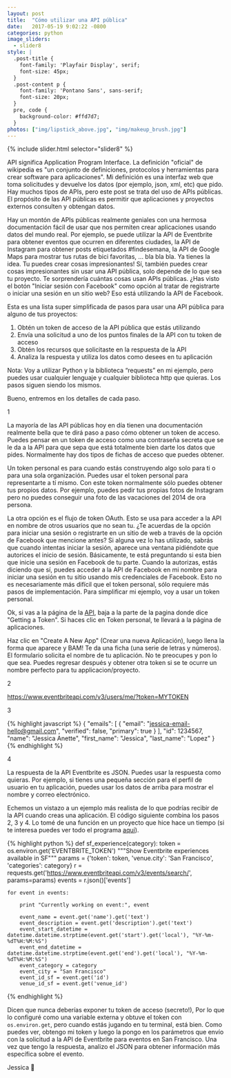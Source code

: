 ```yaml
---
layout: post
title:  "Cómo utilizar una API pública"
date:   2017-05-19 9:02:22 -0800
categories: python
image_sliders:
  - slider8
style: |
  .post-title {
    font-family: 'Playfair Display', serif;
    font-size: 45px;
  }
  .post-content p {
    font-family: 'Pontano Sans', sans-serif;
    font-size: 20px;
  }
  pre, code {
    background-color: #ffd7d7;
  }
photos: ["img/lipstick_above.jpg", "img/makeup_brush.jpg"]
---
```


{% include slider.html selector="slider8" %}

API significa Application Program Interface. La definición "oficial" de wikipedia es "un conjunto de definiciones, protocolos y herramientas para crear software para aplicaciones". Mi definición es una interfaz web que toma solicitudes y devuelve los datos (por ejemplo, json, xml, etc) que pido. Hay muchos tipos de APIs, pero este post se trata del uso de APIs públicas. El propósito de las API públicas es permitir que aplicaciones y proyectos externos consulten y obtengan datos.

Hay un montón de APIs públicas realmente geniales con una hermosa documentación fácil de usar que nos permiten crear aplicaciones usando datos del mundo real. Por ejemplo, se puede utilizar la API de Eventbrite para obtener eventos que ocurren en diferentes ciudades, la API de Instagram para obtener posts etiquetados #findesemana, la API de Google Maps para mostrar tus rutas de bici favoritas, ... bla bla bla. Ya tienes la idea. Tu puedes crear cosas impresionantes! Sí, también puedes crear cosas impresionantes sin usar una API pública, solo depende de lo que sea tu proyecto. Te sorprendería cuántas cosas usan APIs públicas. ¿Has visto el botón "Iniciar sesión con Facebook" como opción al tratar de registrarte o iniciar una sesión en un sitio web? Eso está utilizando la API de Facebook.

Esta es una lista super simplificada de pasos para usar una API pública para alguno de tus proyectos:

1. Obtén un token de acceso de la API pública que estás utilizando
2. Envía una solicitud a uno de los puntos finales de la API con tu token de acceso
3. Obtén los recursos que solicitaste en la respuesta de la API
4. Analiza la respuesta y utiliza los datos como desees en tu aplicación

Nota: Voy a utilizar Python y la biblioteca “requests” en mi ejemplo, pero puedes usar cualquier lenguaje y cualquier biblioteca http que quieras. Los pasos siguen siendo los mismos.

Bueno, entremos en los detalles de cada paso.

1

La mayoría de las API públicas hoy en día tienen una documentación realmente bella que te dirá paso a paso cómo obtener un token de acceso. Puedes pensar en un token de acceso como una contraseña secreta que se le da a la API para que sepa que está totalmente bien darte los datos que pides. Normalmente hay dos tipos de fichas de acceso que puedes obtener.

Un token personal es para cuando estás construyendo algo solo para ti o para una sola organización. Puedes usar el token personal para representarte a tí mismo. Con este token normalmente sólo puedes obtener tus propios datos. Por ejemplo, puedes pedir tus propias fotos de Instagram pero no puedes conseguir una foto de las vacaciones del 2014 de ora persona.

La otra opción es el flujo de token OAuth. Esto se usa para acceder a la API en nombre de otros usuarios que no sean tu. ¿Te acuerdas de la opción para iniciar una sesión o registrarte en un sitio de web a través de la opción de Facebook que mencione antes? Si alguna vez lo has utilizado, sabrás que cuando intentas iniciar la sesión, aparece una ventana pidiéndote que autorices el inicio de sesión. Básicamente, te está preguntando si esta bien que inicie una sesión en Facebook de tu parte. Cuando la autorizas, estás diciendo que sí, puedes acceder a la API de Facebook en mi nombre para iniciar una sesión en tu sitio usando mis credenciales de Facebook. Esto no es necesariamente más difícil que el token personal, sólo requiere más pasos de implementación. Para simplificar mi ejemplo, voy a usar un token personal.

Ok, si vas a la página de la [API][api-page], baja a la parte de la pagina donde dice "Getting a Token". Si haces clic en Token personal, te llevará a la página de aplicaciones.

Haz clic en "Create A New App" (Crear una nueva Aplicación), luego llena la forma que aparece y BAM! Te da una ficha (una serie de letras y números). El formulario solicita el nombre de tu aplicación. No te preocupes y pon lo que sea. Puedes regresar después y obtener otra token si se te ocurre un nombre perfecto para tu applicacion/proyecto.

2

https://www.eventbriteapi.com/v3/users/me/?token=MYTOKEN

3

{% highlight javascript %}
{
    "emails": [
        {
            "email": "jessica-email-hello@gmail.com",
            "verified": false,
            "primary": true
        }
    ],
    "id": 1234567,
    "name": "Jessica Anette",
    "first_name": "Jessica",
    "last_name": "Lopez"
}
{% endhighlight %}

4

La respuesta de la API Eventbrite es JSON. Puedes usar la respuesta como quieras. Por ejemplo, si tienes una pequeña sección para el perfil de usuario en tu aplicación, puedes usar los datos de arriba para mostrar el nombre y correo electrónico.

Echemos un vistazo a un ejemplo más realista de lo que podrías recibir de la API cuando creas una aplicación. El código siguiente combina los pasos 2, 3 y 4. Lo tomé de una función en un proyecto que hice hace un tiempo (si te interesa puedes ver todo el programa [aquí][eventbrite-ex]).

{% highlight python %}
def sf_experience(category):
    token = os.environ.get('EVENTBRITE_TOKEN')
    """Show Eventbrite experiences available in SF"""
    params = {'token': token, 'venue.city': 'San Francisco', 'categories': category}
    r = requests.get('https://www.eventbriteapi.com/v3/events/search/', params=params)
    events = r.json()['events']

    for event in events:

        print "Currently working on event:", event

        event_name = event.get('name').get('text')
        event_description = event.get('description').get('text')
        event_start_datetime = datetime.datetime.strptime(event.get('start').get('local'), "%Y-%m-%dT%H:%M:%S")
        event_end_datetime = datetime.datetime.strptime(event.get('end').get('local'), "%Y-%m-%dT%H:%M:%S")
        event_category = category
        event_city = "San Francisco"
        event_id_sf = event.get('id')
        venue_id_sf = event.get('venue_id')

{% endhighlight %}

Dicen que nunca deberías exponer tu token de acceso (secreto!), Por lo que lo configuré como una variable externa y obtuve el token con `os.environ.get`, pero cuando estás jugando en tu terminal, está bien. Como puedes ver, obtengo mi token y luego la pongo en los parámetros que envío con la solicitud a la API de Eventbrite para eventos en San Francisco. Una vez que tengo la respuesta, analizo el JSON para obtener información más específica sobre el evento.

Jessica 👋

[api-page]: https://www.eventbrite.com/developer/v3/api_overview/authentication/
[eventbrite-ex]: https://github.com/jessanettica/Andarography
